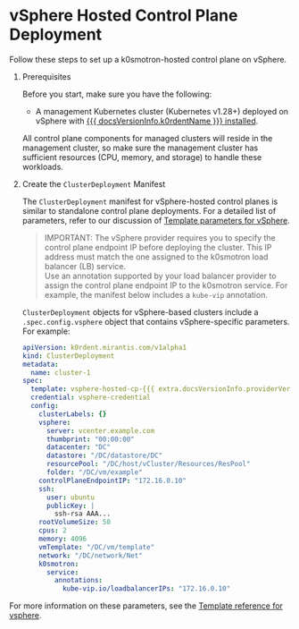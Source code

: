 # vSphere Hosted Control Plane Deployment

Follow these steps to set up a k0smotron-hosted control plane on vSphere. 

1. Prerequisites

    Before you start, make sure you have the following:

    - A management Kubernetes cluster (Kubernetes v1.28+) deployed on vSphere with [{{{ docsVersionInfo.k0rdentName }}} installed](../installation/install-k0rdent.md).

    All control plane components for managed clusters will reside in the management cluster, so make sure the management 
    cluster has sufficient resources (CPU, memory, and storage) to handle these workloads.

2. Create the `ClusterDeployment` Manifest

    The `ClusterDeployment` manifest for vSphere-hosted control planes is similar to standalone control plane deployments. 
    For a detailed list of parameters, refer to our discussion of [Template parameters for vSphere](../../reference/template/template-vsphere.md).

    > IMPORTANT: 
    > The vSphere provider requires you to specify the control plane endpoint IP before deploying the cluster. This IP 
    > address must match the one assigned to the k0smotron load balancer (LB) service.  
    > Use an annotation supported by your load balancer provider to assign the control plane endpoint IP to the k0smotron 
    > service. For example, the manifest below includes a `kube-vip` annotation.

    `ClusterDeployment` objects for vSphere-based clusters include a `.spec.config.vsphere` object that contains vSphere-specific
    parameters. For example:

    ```yaml
    apiVersion: k0rdent.mirantis.com/v1alpha1
    kind: ClusterDeployment
    metadata:
      name: cluster-1
    spec:
      template: vsphere-hosted-cp-{{{ extra.docsVersionInfo.providerVersions.dashVersions.vsphereHostedCpCluster }}}
      credential: vsphere-credential
      config:
        clusterLabels: {}
        vsphere:
          server: vcenter.example.com
          thumbprint: "00:00:00"
          datacenter: "DC"
          datastore: "/DC/datastore/DC"
          resourcePool: "/DC/host/vCluster/Resources/ResPool"
          folder: "/DC/vm/example"
        controlPlaneEndpointIP: "172.16.0.10"
        ssh:
          user: ubuntu
          publicKey: |
            ssh-rsa AAA...
        rootVolumeSize: 50
        cpus: 2
        memory: 4096
        vmTemplate: "/DC/vm/template"
        network: "/DC/network/Net"
        k0smotron:
          service:
            annotations:
              kube-vip.io/loadbalancerIPs: "172.16.0.10"
    ```

For more information on these parameters, see the [Template reference for vsphere](../../reference/template/template-vsphere.md). 